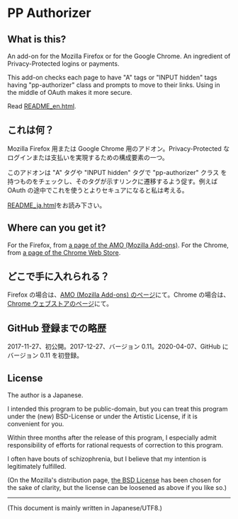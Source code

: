# PP Authorizer

<!-- Time-stamp: "2020-04-07T06:19:46Z" -->

## What is this?

An add-on for the Mozilla Firefox or for the Google Chrome. An
ingredient of Privacy-Protected logins or payments.

This add-on checks each page to have "A" tags or "INPUT hidden" tags
having "pp-authorizer" class and prompts to move to their links. Using
in the middle of OAuth makes it more secure.

Read
[README_en.html](http://jrf.cocolog-nifty.com/archive/pp-authorizer/README_en.html).


## これは何？

Mozilla Firefox 用または Google Chrome 用のアドオン。Privacy-Protected
なログインまたは支払いを実現するための構成要素の一つ。

このアドオンは "A" タグや "INPUT hidden" タグで "pp-authorizer" クラス
を持つものをチェックし、そのタグが示すリンクに遷移するよう促す。例えば
OAuth の途中でこれを使うとよりセキュアになると私は考える。

[README_ja.html](http://jrf.cocolog-nifty.com/archive/pp-authorizer/README_ja.html)をお読み下さい。


## Where can you get it?

For the Firefox, from [a page of the AMO (Mozilla Add-ons)](https://addons.mozilla.org/firefox/addon/pp-authorizer/). For the Chrome, from [a page of the Chrome Web Store](https://chrome.google.com/webstore/detail/pp-authorizer/oknpogbkcakfonnjljamageafmjbmpck).


## どこで手に入れられる？

Firefox の場合は、[AMO (Mozilla Add-ons) のページ](https://addons.mozilla.org/ja/firefox/addon/pp-authorizer/)にて。Chrome の場合は、[Chrome ウェブストアのページ](https://chrome.google.com/webstore/detail/pp-authorizer/oknpogbkcakfonnjljamageafmjbmpck)にて。


## GitHub 登録までの略歴

2017-11-27、初公開。2017-12-27、バージョン 0.11。2020-04-07、GitHub にバージョン 0.11 を初登録。


## License

The author is a Japanese.

I intended this program to be public-domain, but you can treat this
program under the (new) BSD-License or under the Artistic License, if
it is convenient for you.

Within three months after the release of this program, I especially
admit responsibility of efforts for rational requests of correction to
this program.

I often have bouts of schizophrenia, but I believe that my intention
is legitimately fulfilled.

(On the Mozilla's distribution page, [the BSD License](https://opensource.org/licenses/bsd-license.php) has been chosen for the sake of clarity, but the license can be loosened as above if you like so.)


----
(This document is mainly written in Japanese/UTF8.)

